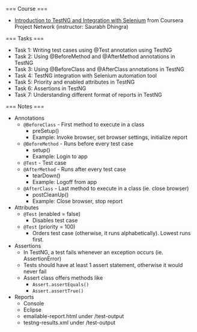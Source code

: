 === Course ===
- [Introduction to TestNG and Integration with Selenium](https://www.coursera.org/projects/introduction-to-testng-integration-with-selenium) from Coursera Project Network (instructor: Saurabh Dhingra)

=== Tasks ===
- Task 1: Writing test cases using @Test annotation using TestNG
- Task 2: Using @BeforeMethod and @AfterMethod annotations in TestNG
- Task 3: Using @BeforeClass and @AfterClass annotations in TestNG
- Task 4: TestNG integration with Selenium automation tool
- Task 5: Priority and enabled attributes in TestNG
- Task 6: Assertions in TestNG
- Task 7: Understanding different format of reports in TestNG

=== Notes ===
- Annotations
  - `@BeforeClass` - First method to execute in a class
    - preSetup()
    - Example: Invoke browser, set browser settings, initialize report
  - `@BeforeMethod` - Runs before every test case
    - setup()
    - Example: Login to app
  - `@Test` - Test case
  - `@AfterMethod` - Runs after every test case
    - tearDown()
    - Example: Logoff from app
  - `@AfterClass` - Last method to execute in a class (ie. close browser)
    - postCleanUp()
    - Example: Close browser, stop report
- Attributes
  - `@Test` (enabled = false)
    - Disables test case
  - `@Test` (priority = 100)
    - Orders test case (otherwise, it runs alphabetically).  Lowest runs first.
- Assertions
  - In TestNG, a test fails whenever an exception occurs (ie. AssertionError)
  - Tests should have at least 1 assert statement, otherwise it would never fail
  - Assert class offers methods like
    - `Assert.assertEquals()`
    - `Assert.assertTrue()`
- Reports
  - Console
  - Eclipse
  - emailable-report.html under /test-output
  - testng-results.xml under /test-output
